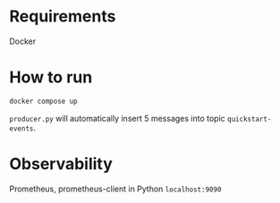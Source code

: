 # Requirements
Docker
# How to run

```bash
docker compose up
```

`producer.py` will automatically insert 5 messages into topic `quickstart-events`.

# Observability
Prometheus, prometheus-client in Python
` localhost:9090 `